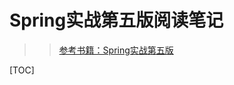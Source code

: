 # Spring实战第五版阅读笔记
>> [参考书籍：Spring实战第五版](https://potoyang.gitbook.io/spring-in-action-v5/)

[TOC]

##
###